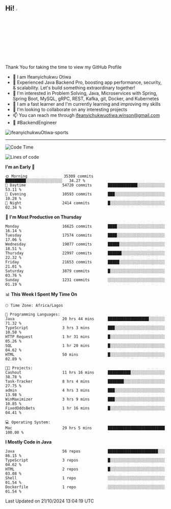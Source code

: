 <!-- BLOG-POST-LIST:START --><!-- BLOG-POST-LIST:END -->

## Hi! <img src="https://media.giphy.com/media/hvRJCLFzcasrR4ia7z/giphy.gif" width="4%"> 

Thank You for taking the time to view my GitHub Profile

- 👋 I am Ifeanyichukwu Otiwa
- 🚀 Experienced Java Backend Pro, boosting app performance, security, & scalability. Let's build something extraordinary together!
- 👀 I'm interested in Problem Solving, Java, Microservices with Spring, Spring Boot, MySQL, gRPC, REST, Kafka, git, Docker, and Kubernetes
- 🌱 I am a fast learner and I'm currently learning and improving my skills
- 💞️ I'm looking to collaborate on any interesting projects
- 📫 You can reach me through ifeanyichukwuotiwa.winson@gmail.com
- 🚀 #BackendEngineer

<p align="left" marginTop="10px"> <img src="https://komarev.com/ghpvc/?username=ifeanyichukwuOtiwa-sports&label=Profile%20views&color=0e75b6&style=for-the-badge" alt="ifeanyichukwuOtiwa-sports" /> </p>

***

<!--START_SECTION:waka-->
![Code Time](http://img.shields.io/badge/Code%20Time-3%2C011%20hrs%2027%20mins-blue)

![Lines of code](https://img.shields.io/badge/From%20Hello%20World%20I%27ve%20Written-25.1%20million%20lines%20of%20code-blue)

**I'm an Early 🐤** 

```text
🌞 Morning                35309 commits       █████████░░░░░░░░░░░░░░░░   34.27 % 
🌆 Daytime                54720 commits       █████████████░░░░░░░░░░░░   53.11 % 
🌃 Evening                10593 commits       ███░░░░░░░░░░░░░░░░░░░░░░   10.28 % 
🌙 Night                  2414 commits        █░░░░░░░░░░░░░░░░░░░░░░░░   02.34 % 
```
📅 **I'm Most Productive on Thursday** 

```text
Monday                   16625 commits       ████░░░░░░░░░░░░░░░░░░░░░   16.14 % 
Tuesday                  17574 commits       ████░░░░░░░░░░░░░░░░░░░░░   17.06 % 
Wednesday                19077 commits       █████░░░░░░░░░░░░░░░░░░░░   18.51 % 
Thursday                 22997 commits       ██████░░░░░░░░░░░░░░░░░░░   22.32 % 
Friday                   21653 commits       █████░░░░░░░░░░░░░░░░░░░░   21.01 % 
Saturday                 3879 commits        █░░░░░░░░░░░░░░░░░░░░░░░░   03.76 % 
Sunday                   1231 commits        ░░░░░░░░░░░░░░░░░░░░░░░░░   01.19 % 
```


📊 **This Week I Spent My Time On** 

```text
🕑︎ Time Zone: Africa/Lagos

💬 Programming Languages: 
Java                     20 hrs 44 mins      ██████████████████░░░░░░░   71.32 % 
TypeScript               3 hrs 3 mins        ███░░░░░░░░░░░░░░░░░░░░░░   10.50 % 
HTTP Request             1 hr 31 mins        █░░░░░░░░░░░░░░░░░░░░░░░░   05.26 % 
SQL                      1 hr 20 mins        █░░░░░░░░░░░░░░░░░░░░░░░░   04.62 % 
HTML                     50 mins             █░░░░░░░░░░░░░░░░░░░░░░░░   02.89 % 

🐱‍💻 Projects: 
Cashout                  11 hrs 16 mins      ██████████░░░░░░░░░░░░░░░   38.78 % 
Task-Tracker             8 hrs 4 mins        ███████░░░░░░░░░░░░░░░░░░   27.75 % 
admin                    4 hrs 3 mins        ███░░░░░░░░░░░░░░░░░░░░░░   13.98 % 
WinMaximizer             3 hrs 9 mins        ███░░░░░░░░░░░░░░░░░░░░░░   10.85 % 
FixedOddsBets            1 hr 16 mins        █░░░░░░░░░░░░░░░░░░░░░░░░   04.41 % 

💻 Operating System: 
Mac                      29 hrs 5 mins       █████████████████████████   100.00 % 
```

**I Mostly Code in Java** 

```text
Java                     56 repos            ██████████████████████░░░   86.15 % 
TypeScript               3 repos             █░░░░░░░░░░░░░░░░░░░░░░░░   04.62 % 
HTML                     2 repos             █░░░░░░░░░░░░░░░░░░░░░░░░   03.08 % 
Shell                    1 repo              ░░░░░░░░░░░░░░░░░░░░░░░░░   01.54 % 
Dockerfile               1 repo              ░░░░░░░░░░░░░░░░░░░░░░░░░   01.54 % 
```




 Last Updated on 21/10/2024 13:04:19 UTC
<!--END_SECTION:waka-->

<!--
<p align="center">
![trophy](https://github-profile-trophy.vercel.app/?username=ifeanyichukwuOtiwa-sports&theme=onedark) (https://github.com/ryo-ma/github-profile-trophy)
</p>
-->

<!---
ifeanyi-otiwa/ifeanyi-otiwa is a ✨ special ✨ repository because its `README.md` (this file) appears on your GitHub profile.
You can click the Preview link to take a look at your changes.
--->
